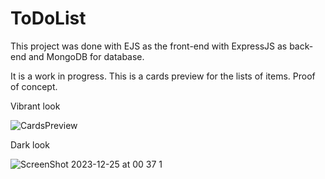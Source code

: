 <h1>ToDoList</h1>
This project was done with EJS as the front-end with ExpressJS as back-end and MongoDB for database.

It is a work in progress. This is a cards preview for the lists of items. Proof of concept.

<p>Vibrant look</p>

![CardsPreview](https://github.com/NF-7/ToDoList-With-Mongoose/assets/101887698/d0742f07-5741-48d7-b7a1-df314b2002ce)

<p>Dark look</p>

![ScreenShot 2023-12-25 at 00 37 1](https://github.com/NF-7/ToDoList-With-Mongoose/assets/101887698/3077d13f-729f-4476-93ae-8c0e870d3166)
